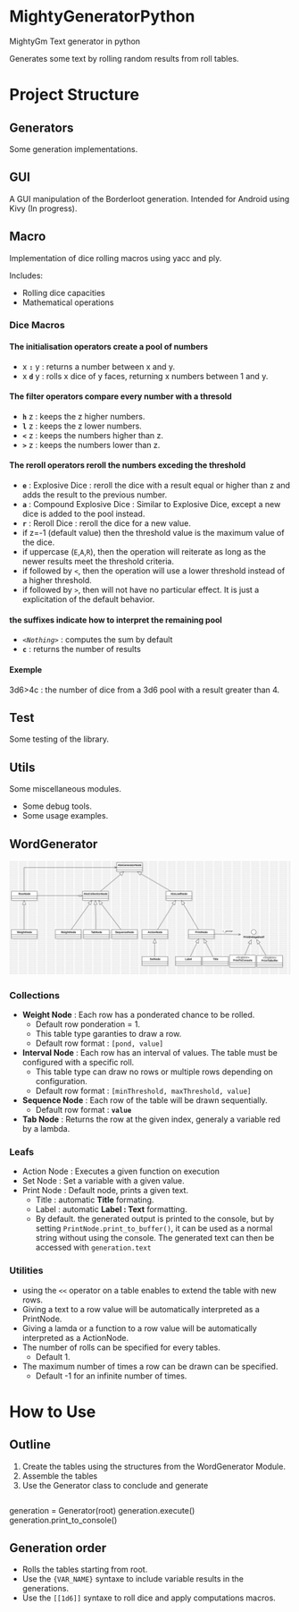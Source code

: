 # MightyGeneratorPython
MightyGm Text generator in python


Generates some text by rolling random results from roll tables.

# Project Structure
## Generators

Some generation implementations.

## GUI

A GUI manipulation of the Borderloot generation.
Intended for Android using Kivy (In progress).

## Macro

Implementation of dice rolling macros using yacc and ply.

Includes:
- Rolling dice capacities
- Mathematical operations

### Dice Macros

#### The initialisation operators create a pool of numbers
 - x __`:`__ y : returns a number between x and y.
 - x __`d`__ y : rolls x dice of y faces, returning x numbers between 1 and y.

#### The filter operators compare every number with a thresold
 - __`h`__ z : keeps the z higher numbers.
 - __`l`__ z : keeps the z lower numbers.
 - __`<`__ z : keeps the numbers higher than z.
 - __`>`__ z : keeps the numbers lower than z.

#### The reroll operators reroll the numbers exceding the threshold
 - __`e`__ : Explosive Dice : reroll the dice with a result equal or higher than z and adds the result to the previous number.
 - __`a`__ : Compound Explosive Dice : Similar to Explosive Dice, except a new dice is added to the pool instead.
 - __`r`__ : Reroll Dice : reroll the dice for a new value.
- if z=-1 (default value) then the threshold value is the maximum value of the dice.
- if uppercase (`E`,`A`,`R`), then the operation will reiterate as long as the newer results meet the threshold criteria.
- if followed by `<`, then the operation will use a lower threshold instead of a higher threshold.
- if followed by `>`, then will not have no particular effect. It is just a explicitation of the default behavior.

#### the suffixes indicate how to interpret the remaining pool
 - _`<Nothing>`_ : computes the sum by default
 - __`c`__ : returns the number of results

#### Exemple

3d6>4c : the number of dice from a 3d6 pool with a result greater than 4.

## Test

Some testing of the library.

## Utils

Some miscellaneous modules.
- Some debug tools.
- Some usage examples.

## WordGenerator

![WordGenerator Class Diagram](/wordgenerator/uml.jpg "Tables Structure.")

### Collections

- **Weight Node** : Each row has a ponderated chance to be rolled.
  - Default row ponderation = 1.
  - This table type garanties to draw a row.
  - Default row format : `[pond, value]`
- **Interval Node** : Each row has an interval of values. The table must be configured with a specific roll.
  - This table type can draw no rows or multiple rows depending on configuration.
  - Default row format : `[minThreshold, maxThreshold, value]`
- **Sequence Node** : Each row of the table will be drawn sequentially.
  - Default row format : __`value`__
- **Tab Node** : Returns the row at the given index, generaly a variable red by a lambda.

### Leafs
- Action Node : Executes a given function on execution
- Set Node : Set a variable with a given value.
- Print Node : Default node, prints a given text.
  - Title : automatic __Title__ formating.
  - Label : automatic __Label : Text__ formatting.
  - By default. the generated output is printed to the console, but by setting `PrintNode.print_to_buffer()`, it can be used as a normal string without using the console. The generated text can then be accessed with `generation.text` 

### Utilities
 - using the `<<` operator on a table enables to extend the table with new rows.
 - Giving a text to a row value will be automatically interpreted as a PrintNode.
 - Giving a lamda or a function to a row value will be automatically interpreted as a ActionNode.
 - The number of rolls can be specified for every tables.
   - Default 1.
 - The maximum number of times a row can be drawn can be specified.
   - Default -1 for an infinite number of times.

# How to Use

## Outline

1) Create the tables using the structures from the WordGenerator Module.
2) Assemble the tables
3) Use the Generator class to conclude and generate

>```
generation = Generator(root)
generation.execute()
generation.print_to_console()

## Generation order
 - Rolls the tables starting from root.
 - Use the `{VAR_NAME}` syntaxe to include variable results in the generations.
 - Use the `[[1d6]]` syntaxe to roll dice and apply computations macros.
